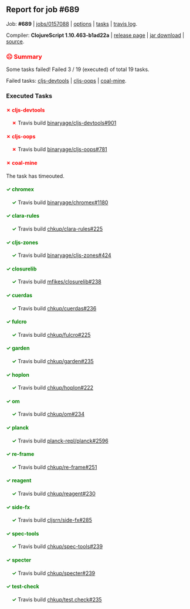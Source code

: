 ## Report for job #689

Job: **#689** | [jobs/0157088](https://github.com/cljs-oss/canary/commit/01570889edbf606b7d3b6d84791322383cc43a14) | [options](options.edn) | [tasks](tasks.edn) | [travis log](https://travis-ci.org/cljs-oss/canary/builds/459619137).

Compiler: **ClojureScript 1.10.463-b1ad22a** | [release page](https://github.com/cljs-oss/canary/releases/tag/r1.10.463-b1ad22a) | [jar download](https://github.com/cljs-oss/canary/releases/download/r1.10.463-b1ad22a/clojurescript-1.10.463-b1ad22a.jar) | [source](https://github.com/clojure/clojurescript/commit/b1ad22a8e20d2f57e88fba1b556a4f8b11be0ab0).

### <b style='color:red'>☹ Summary</b>

Some tasks failed! Failed 3 / 19 (executed) of total 19 tasks.

Failed tasks: [cljs-devtools](#-cljs-devtools) | [cljs-oops](#-cljs-oops) | [coal-mine](#-coal-mine).

### Executed Tasks

#### <b style='color:red'>&#x2717; cljs-devtools</b>
&nbsp;&nbsp;&nbsp;&nbsp;<b style='color:red'>&#x2717;</b> Travis build [binaryage/cljs-devtools#901](https://travis-ci.org/binaryage/cljs-devtools/builds/459619963)<br>

#### <b style='color:red'>&#x2717; cljs-oops</b>
&nbsp;&nbsp;&nbsp;&nbsp;<b style='color:red'>&#x2717;</b> Travis build [binaryage/cljs-oops#781](https://travis-ci.org/binaryage/cljs-oops/builds/459619969)<br>

#### <b style='color:red'>&#x2717; coal-mine</b>
The task has timeouted.

#### <b style='color:green'>&#x2713; chromex</b>
&nbsp;&nbsp;&nbsp;&nbsp;<b style='color:green'>&#x2713;</b> Travis build [binaryage/chromex#1180](https://travis-ci.org/binaryage/chromex/builds/459619948)<br>

#### <b style='color:green'>&#x2713; clara-rules</b>
&nbsp;&nbsp;&nbsp;&nbsp;<b style='color:green'>&#x2713;</b> Travis build [chkup/clara-rules#225](https://travis-ci.org/chkup/clara-rules/builds/459619965)<br>

#### <b style='color:green'>&#x2713; cljs-zones</b>
&nbsp;&nbsp;&nbsp;&nbsp;<b style='color:green'>&#x2713;</b> Travis build [binaryage/cljs-zones#424](https://travis-ci.org/binaryage/cljs-zones/builds/459619976)<br>

#### <b style='color:green'>&#x2713; closurelib</b>
&nbsp;&nbsp;&nbsp;&nbsp;<b style='color:green'>&#x2713;</b> Travis build [mfikes/closurelib#238](https://travis-ci.org/mfikes/closurelib/builds/459619978)<br>

#### <b style='color:green'>&#x2713; cuerdas</b>
&nbsp;&nbsp;&nbsp;&nbsp;<b style='color:green'>&#x2713;</b> Travis build [chkup/cuerdas#236](https://travis-ci.org/chkup/cuerdas/builds/459619986)<br>

#### <b style='color:green'>&#x2713; fulcro</b>
&nbsp;&nbsp;&nbsp;&nbsp;<b style='color:green'>&#x2713;</b> Travis build [chkup/fulcro#225](https://travis-ci.org/chkup/fulcro/builds/459619990)<br>

#### <b style='color:green'>&#x2713; garden</b>
&nbsp;&nbsp;&nbsp;&nbsp;<b style='color:green'>&#x2713;</b> Travis build [chkup/garden#235](https://travis-ci.org/chkup/garden/builds/459619992)<br>

#### <b style='color:green'>&#x2713; hoplon</b>
&nbsp;&nbsp;&nbsp;&nbsp;<b style='color:green'>&#x2713;</b> Travis build [chkup/hoplon#222](https://travis-ci.org/chkup/hoplon/builds/459619994)<br>

#### <b style='color:green'>&#x2713; om</b>
&nbsp;&nbsp;&nbsp;&nbsp;<b style='color:green'>&#x2713;</b> Travis build [chkup/om#234](https://travis-ci.org/chkup/om/builds/459619996)<br>

#### <b style='color:green'>&#x2713; planck</b>
&nbsp;&nbsp;&nbsp;&nbsp;<b style='color:green'>&#x2713;</b> Travis build [planck-repl/planck#2596](https://travis-ci.org/planck-repl/planck/builds/459620069)<br>

#### <b style='color:green'>&#x2713; re-frame</b>
&nbsp;&nbsp;&nbsp;&nbsp;<b style='color:green'>&#x2713;</b> Travis build [chkup/re-frame#251](https://travis-ci.org/chkup/re-frame/builds/459620163)<br>

#### <b style='color:green'>&#x2713; reagent</b>
&nbsp;&nbsp;&nbsp;&nbsp;<b style='color:green'>&#x2713;</b> Travis build [chkup/reagent#230](https://travis-ci.org/chkup/reagent/builds/459620139)<br>

#### <b style='color:green'>&#x2713; side-fx</b>
&nbsp;&nbsp;&nbsp;&nbsp;<b style='color:green'>&#x2713;</b> Travis build [cljsrn/side-fx#285](https://travis-ci.org/cljsrn/side-fx/builds/459620102)<br>

#### <b style='color:green'>&#x2713; spec-tools</b>
&nbsp;&nbsp;&nbsp;&nbsp;<b style='color:green'>&#x2713;</b> Travis build [chkup/spec-tools#239](https://travis-ci.org/chkup/spec-tools/builds/459620120)<br>

#### <b style='color:green'>&#x2713; specter</b>
&nbsp;&nbsp;&nbsp;&nbsp;<b style='color:green'>&#x2713;</b> Travis build [chkup/specter#239](https://travis-ci.org/chkup/specter/builds/459620131)<br>

#### <b style='color:green'>&#x2713; test-check</b>
&nbsp;&nbsp;&nbsp;&nbsp;<b style='color:green'>&#x2713;</b> Travis build [chkup/test.check#235](https://travis-ci.org/chkup/test.check/builds/459620110)<br>